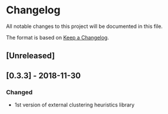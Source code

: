 # Changelog
All notable changes to this project will be documented in this file.

The format is based on [Keep a Changelog](https://keepachangelog.com/en/1.0.0/).

## [Unreleased]


## [0.3.3] - 2018-11-30
### Changed
- 1st version of external clustering heuristics library